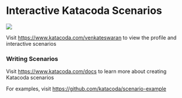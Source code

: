 # Interactive Katacoda Scenarios

[![](http://shields.katacoda.com/katacoda/venkateswaran/count.svg)](https://www.katacoda.com/venkateswaran "Get your profile on Katacoda.com")

Visit https://www.katacoda.com/venkateswaran to view the profile and interactive scenarios

### Writing Scenarios
Visit https://www.katacoda.com/docs to learn more about creating Katacoda scenarios

For examples, visit https://github.com/katacoda/scenario-example
